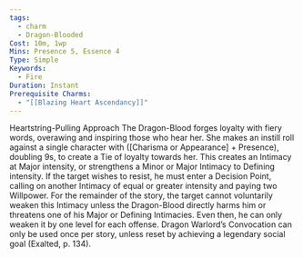 ```yaml
---
tags:
  - charm
  - Dragon-Blooded
Cost: 10m, 1wp
Mins: Presence 5, Essence 4
Type: Simple
Keywords:
  - Fire
Duration: Instant
Prerequisite Charms:
  - "[[Blazing Heart Ascendancy]]"
---
```

Heartstring-Pulling Approach The Dragon-Blood forges loyalty with fiery words, overawing and inspiring those who hear her. She makes an instill roll against a single character with ([Charisma or Appearance] + Presence), doubling 9s, to create a Tie of loyalty towards her. This creates an Intimacy at Major intensity, or strengthens a Minor or Major Intimacy to Defining intensity. If the target wishes to resist, he must enter a Decision Point, calling on another Intimacy of equal or greater intensity and paying two Willpower. For the remainder of the story, the target cannot voluntarily weaken this Intimacy unless the Dragon-Blood directly harms him or threatens one of his Major or Defining Intimacies. Even then, he can only weaken it by one level for each offense. Dragon Warlord’s Convocation can only be used once per story, unless reset by achieving a legendary social goal (Exalted, p. 134). 